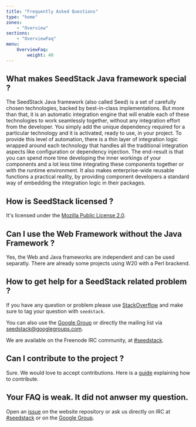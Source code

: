 ```yaml
---
title: "Frequently Asked Questions"
type: "home"
zones:
    - "Overview"
sections:
    - "OverviewFaq"
menu:
    OverviewFaq:
        weight: 40
---
```


## What makes SeedStack Java framework special ?

The SeedStack Java framework (also called Seed) is a set of carefully
chosen technologies, backed by best-in-class implementations. But more
than that, it is an automatic integration engine that will enable each
of these technologies to work seamlessly together, without any
integration effort from the developer. You simply add the unique
dependency required for a particular technology and it is activated,
ready to use, in your project. To provide this level of automation,
there is a thin layer of integration logic wrapped around each
technology that handles all the traditional integration aspects like
configuration or dependency injection. The end-result is that you can
spend more time developing the inner workings of your components and a
lot less time integrating these components together or with the
runtime environment. It also makes enterprise-wide reusable functions
a practical reality, by providing component developers a standard way
of embedding the integration logic in their packages.

## How is SeedStack licensed ?

It's licensed under the [Mozilla Public License 2.0](https://www.mozilla.org/MPL/2.0/).

## Can I use the Web Framework without the Java Framework ?

Yes, the Web and Java frameworks are independent and can be used
separatly. There are already some projects using W20 with a Perl
brackend.

## How to get help for a SeedStack related problem ?

If you have any question or problem please use
[StackOverflow](http://stackoverflow.com) and make sure to tag your
question with `seedstack`.

You can also use the
[Google Group](https://groups.google.com/forum/#!forum/seedstack) or
directly the mailing list via [seedstack@googlegroups.com](mailto:seedstack@googlegroups.com).

We are available on the Freenode IRC community, at [#seedstack](irc://freenode.net/#seedstack). 

## Can I contribute to the project ?

Sure. We would love to accept contributions. Here is a
[guide](https://github.com/seedstack/seedstack/blob/master/CONTRIBUTING.md)
explaining how to contribute.

## Your FAQ is weak. It did not anwser my question.

Open an [issue](https://github.com/seedstack/website/issues/) on the
website repository or ask us directly on IRC at [#seedstack](irc://freenode.net/#seedstack)
or on the [Google Group](https://groups.google.com/forum/#!forum/seedstack).
